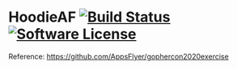 # HoodieAF [![Build Status](https://circleci.com/gh/chayev/hoodieaf.svg?style=shield)](https://circleci.com/gh/chayev/hoodieaf) [![Software License](https://img.shields.io/badge/license-MIT-blue.svg)](https://raw.githubusercontent.com/chayev/hoodieaf/master/LICENSE)

Reference: https://github.com/AppsFlyer/gophercon2020exercise